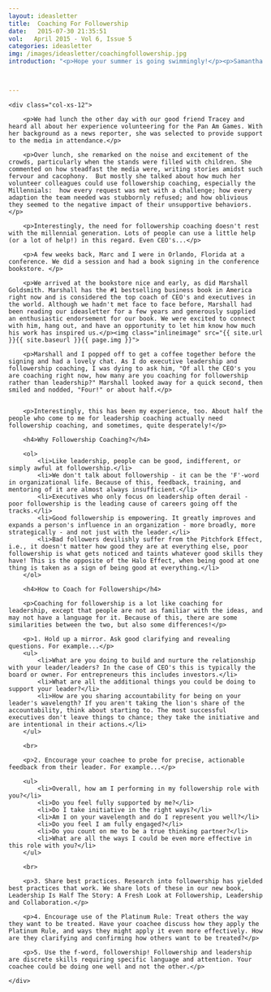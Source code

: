 ```yaml
---
layout: ideasletter
title:  Coaching For Followership
date:   2015-07-30 21:35:51
vol:   April 2015 - Vol 6, Issue 5
categories: ideasletter
img: /images/ideasletter/coachingfollowership.jpg
introduction: "<p>Hope your summer is going swimmingly!</p><p>Samantha & Marc</p><br><p><i>Leadership Is Half The Story</i> available now in bookstores and online bookstores all over.</p><br><p>Events and projects for the fall and winter will be updated in the next ideas letter. Stay tuned.</p>"



---
```


<div class="col-xs-12">

	<div class="col-xs-12">

		<p>We had lunch the other day with our good friend Tracey and heard all about her experience volunteering for the Pan Am Games. With her background as a news reporter, she was selected to provide support to the media in attendance.</p>
		
		<p>Over lunch, she remarked on the noise and excitement of the crowds, particularly when the stands were filled with children. She commented on how steadfast the media were, writing stories amidst such fervour and cacophony.  But mostly she talked about how much her volunteer colleagues could use followership coaching, especially the Millennials:  how every request was met with a challenge; how every adaption the team needed was stubbornly refused; and how oblivious they seemed to the negative impact of their unsupportive behaviors.</p>

		<p>Interestingly, the need for followership coaching doesn't rest with the millennial generation. Lots of people can use a little help (or a lot of help!) in this regard. Even CEO's...</p>

		<p>A few weeks back, Marc and I were in Orlando, Florida at a conference. We did a session and had a book signing in the conference bookstore. </p>

		<p>We arrived at the bookstore nice and early, as did Marshall Goldsmith. Marshall has the #1 bestselling business book in America right now and is considered the top coach of CEO's and executives in the world. Although we hadn't met face to face before, Marshall had been reading our ideasletter for a few years and generously supplied an enthusiastic endorsement for our book. We were excited to connect with him, hang out, and have an opportunity to let him know how much his work has inspired us.</p><img class="inlineimage" src="{{ site.url }}{{ site.baseurl }}{{ page.img }}">

		<p>Marshall and I popped off to get a coffee together before the signing and had a lovely chat. As I do executive leadership and followership coaching, I was dying to ask him, "Of all the CEO's you are coaching right now, how many are you coaching for followership rather than leadership?" Marshall looked away for a quick second, then smiled and nodded, "Four!" or about half.</p>
	 
		
		<p>Interestingly, this has been my experience, too. About half the people who come to me for leadership coaching actually need followership coaching, and sometimes, quite desperately!</p>

		<h4>Why Followership Coaching?</h4>
					
		<ol>
			<li>Like leadership, people can be good, indifferent, or simply awful at followership.</li>
			<li>We don't talk about followership - it can be the 'F'-word in organizational life. Because of this, feedback, training, and mentoring of it are almost always insufficient.</li>
			<li>Executives who only focus on leadership often derail - poor followership is the leading cause of careers going off the tracks.</li>
			<li>Good followership is empowering. It greatly improves and expands a person's influence in an organization - more broadly, more strategically - and not just with the leader.</li>
			<li>Bad followers devilishly suffer from the Pitchfork Effect, i.e., it doesn't matter how good they are at everything else, poor followership is what gets noticed and taints whatever good skills they have! This is the opposite of the Halo Effect, when being good at one thing is taken as a sign of being good at everything.</li>
		</ol>

		<h4>How to Coach for Followership</h4>
		
		<p>Coaching for followership is a lot like coaching for leadership, except that people are not as familiar with the ideas, and may not have a language for it. Because of this, there are some similarities between the two, but also some differences!</p>

		<p>1. Hold up a mirror. Ask good clarifying and revealing questions. For example...</p>
		<ul>
			<li>What are you doing to build and nurture the relationship with your leader/leaders? In the case of CEO's this is typically the board or owner. For entrepreneurs this includes investors.</li>
			<li>What are all the additional things you could be doing to support your leader?</li>
			<li>How are you sharing accountability for being on your leader's wavelength? If you aren't taking the lion's share of the accountability, think about starting to. The most successful executives don't leave things to chance; they take the initiative and are intentional in their actions.</li>
		</ul>

		<br> 

		<p>2. Encourage your coachee to probe for precise, actionable feedback from their leader. For example...</p>

		<ul>
			<li>Overall, how am I performing in my followership role with you?</li>
			<li>Do you feel fully supported by me?</li>
			<li>Do I take initiative in the right ways?</li>
			<li>Am I on your wavelength and do I represent you well?</li>
			<li>Do you feel I am fully engaged?</li>
			<li>Do you count on me to be a true thinking partner?</li>
			<li>What are all the ways I could be even more effective in this role with you?</li>
		</ul>

		<br>
		
		<p>3. Share best practices. Research into followership has yielded best practices that work. We share lots of these in our new book, Leadership Is Half The Story: A Fresh Look at Followership, Leadership and Collaboration.</p>

		<p>4. Encourage use of the Platinum Rule: Treat others the way they want to be treated. Have your coachee discuss how they apply the Platinum Rule, and ways they might apply it even more effectively. How are they clarifying and confirming how others want to be treated?</p>

		<p>5. Use the f-word, followership! Followership and leadership are discrete skills requiring specific language and attention. Your coachee could be doing one well and not the other.</p>

	</div>
</div>